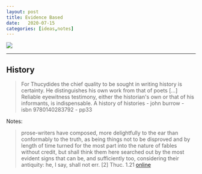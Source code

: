 ```yaml
---
layout: post
title: Evidence Based
date:   2020-07-15
categories: [ideas,notes]
---
```


![](https://www.researchgate.net/profile/Denise_Bowen/publication/313297427/figure/download/fig1/AS:513581353766912@1499458744569/Hierarchies-of-research-designs-and-levels-of-scientific-evidence.png)

---

## History

> For Thucydides the chief quality to be sought in writing history is certainty. He distinguishes his own work from that of poets [...]
> Reliable eyewitness testimony, either the historian's own or that of his informants, is indispensable. 
> <quote> A history of histories - john burrow - isbn 9780140283792 - pp33 </quote>

Notes: 
> prose-writers have composed, more delightfully to the ear than conformably to the truth, as being things not to be disproved and by length of time turned for the most part into the nature of fables without credit, but shall think them here searched out by the most evident signs that can be, and sufficiently too, considering their antiquity: he, I say, shall not err. [2]
> Thuc. 1.21 [online](http://www.perseus.tufts.edu/hopper/text?doc=Perseus%3Atext%3A1999.01.0247%3Abook%3D1%3Achapter%3D21)
